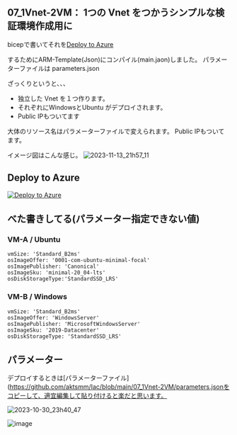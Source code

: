 ## 07_1Vnet-2VM： 1つの Vnet をつかうシンプルな検証環境作成用に
 
bicepで書いてそれを[Deploy to Azure](https://portal.azure.com/#create/Microsoft.Template/uri/https%3A%2F%2Fraw.githubusercontent.com%2Faktsmm%2FIac%2Fmain%2F07_1Vnet-2VM%2Fmain.json) 


するためにARM-Template(Json)にコンパイル(main.jaon)しました。
パラメーターファイルは parameters.json

ざっくりというと、、、
+ 独立した Vnet を１つ作ります。
+ それぞれにWindowsとUbuntu がデプロイされます。
+ Public IPもついてます

大体のリソース名はパラメーターファイルで変えられます。
Public IPもついてます。

イメージ図はこんな感じ。
![2023-11-13_21h57_11](https://github.com/aktsmm/Iac/assets/71251920/f6844d85-5a79-4073-a25e-8c9697314f4d)


## Deploy to Azure
[![Deploy to Azure](https://aka.ms/deploytoazurebutton)](https://portal.azure.com/#create/Microsoft.Template/uri/https%3A%2F%2Fraw.githubusercontent.com%2Faktsmm%2FIac%2Fmain%2F07_1Vnet-2VM%2Fmain.json) 



## べた書きしてる(パラメーター指定できない値)
### VM-A / Ubuntu
    vmSize: 'Standard_B2ms'
    osImageOffer: '0001-com-ubuntu-minimal-focal'
    osImagePublisher: 'Canonical'
    osImageSku: 'minimal-20_04-lts'
    osDiskStorageType:'StandardSSD_LRS'
### VM-B / Windows
    vmSize: 'Standard_B2ms'
    osImageOffer: 'WindowsServer'
    osImagePublisher: 'MicrosoftWindowsServer'
    osImageSku: '2019-Datacenter'
    osDiskStorageType: 'StandardSSD_LRS'
## パラメーター
デプロイするときは[パラメーターファイル](https://github.com/aktsmm/Iac/blob/main/07_1Vnet-2VM/parameters.jsonをコピーして、適宜編集して貼り付けると楽だと思います。

![2023-10-30_23h40_47](https://github.com/aktsmm/Iac/assets/71251920/af5252a5-88b3-44ec-b05f-0989b12f64a2)


![image](https://github.com/aktsmm/Iac/assets/71251920/9b03ffce-273d-42ee-bb2d-f552eace5d36)
